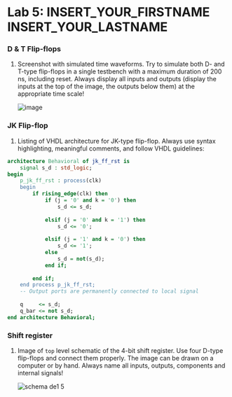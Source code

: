 # Lab 5: INSERT_YOUR_FIRSTNAME INSERT_YOUR_LASTNAME

### D & T Flip-flops

1. Screenshot with simulated time waveforms. Try to simulate both D- and T-type flip-flops in a single testbench with a maximum duration of 200 ns, including reset. Always display all inputs and outputs (display the inputs at the top of the image, the outputs below them) at the appropriate time scale!

   ![image](https://user-images.githubusercontent.com/124742733/223703360-e4f6149f-abbb-426d-ade5-b8bc252e0e78.png)

### JK Flip-flop

1. Listing of VHDL architecture for JK-type flip-flop. Always use syntax highlighting, meaningful comments, and follow VHDL guidelines:

```vhdl
architecture Behavioral of jk_ff_rst is
    signal s_d : std_logic;
begin
    p_jk_ff_rst : process(clk)
    begin
        if rising_edge(clk) then
            if (j = '0' and k = '0') then
                s_d <= s_d;
                
            elsif (j = '0' and k = '1') then
                s_d <= '0';
                
            elsif (j = '1' and k = '0') then
                s_d <= '1';
            else
                s_d = not(s_d);
            end if;
            
        end if;
    end process p_jk_ff_rst;
    -- Output ports are permanently connected to local signal
   
    q     <= s_d; 
    q_bar <= not s_d;
end architecture Behavioral;
```

### Shift register

1. Image of `top` level schematic of the 4-bit shift register. Use four D-type flip-flops and connect them properly. The image can be drawn on a computer or by hand. Always name all inputs, outputs, components and internal signals!

   ![schema de1 5](https://user-images.githubusercontent.com/124742733/225146890-5873b635-6e7a-416c-922f-69c7c4429ea8.jpg)


